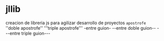# jllib
 creacion de libreria js para agilizar desarrollo de proyectos
`apostrofe`
''doble apostrofe''
'''triple apostrofe'''
-entre guion-
--entre doble guion--
---entre triple guion---
